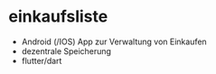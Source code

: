 # einkaufsliste
- Android (/IOS) App zur Verwaltung von Einkaufen
- dezentrale Speicherung
- flutter/dart